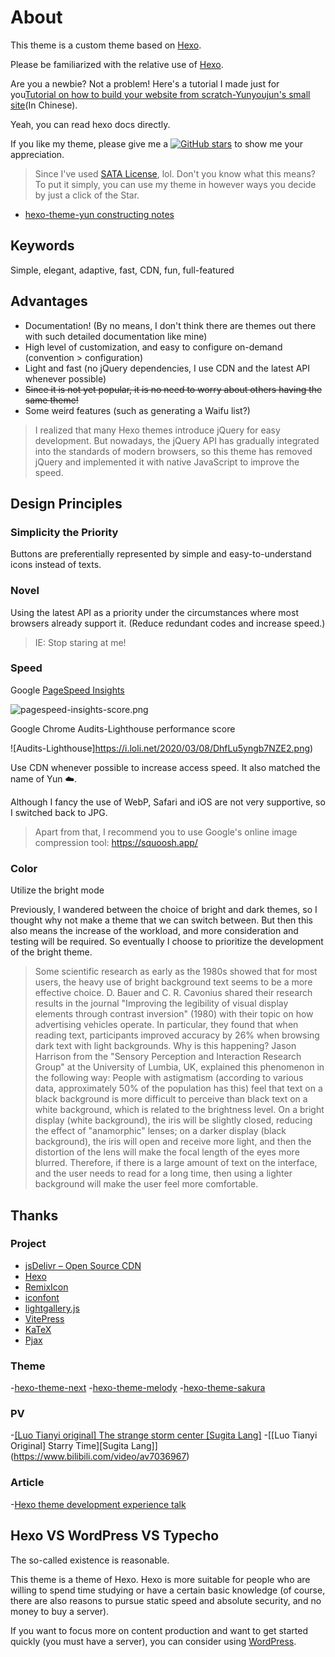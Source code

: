 # About

This theme is a custom theme based on [Hexo](https://hexo.io).

Please be familiarized with the relative use of [Hexo](https://hexo.io/en-us/docs/).

Are you a newbie? Not a problem! Here's a tutorial I made just for you[Tutorial on how to build your website from scratch-Yunyoujun's small site](https://www.yunyoujun.cn/posts/how-to-build-your-site)(In Chinese).

Yeah, you can read hexo docs directly.

If you like my theme, please give me a [![GitHub stars](https://img.shields.io/github/stars/YunYouJun/hexo-theme-yun?style=social)](https://github.com/YunYouJun/hexo-theme-yun) to show me your appreciation.

> Since I've used [SATA License](https://github.com/zTrix/sata-license), lol.
> Don't you know what this means? To put it simply, you can use my theme in however ways you decide by just a click of the Star.

- [hexo-theme-yun constructing notes](https://www.yunyoujun.cn/note/make-hexo-theme-yun/)

## Keywords

Simple, elegant, adaptive, fast, CDN, fun, full-featured

## Advantages

- Documentation! (By no means, I don't think there are themes out there with such detailed documentation like mine)
- High level of customization, and easy to configure on-demand (convention > configuration)
- Light and fast (no jQuery dependencies, I use CDN and the latest API whenever possible)
- ~~Since it is not yet popular, it is no need to worry about others having the same theme!~~
- Some weird features (such as generating a Waifu list?)

> I realized that many Hexo themes introduce jQuery for easy development.
> But nowadays, the jQuery API has gradually integrated into the standards of modern browsers, so this theme has removed jQuery and implemented it with native JavaScript to improve the speed.

## Design Principles

### Simplicity the Priority

Buttons are preferentially represented by simple and easy-to-understand icons instead of texts.

### Novel

Using the latest API as a priority under the circumstances where most browsers already support it. (Reduce redundant codes and increase speed.)

> IE: Stop staring at me!

### Speed

Google [PageSpeed Insights](https://developers.google.com/speed/pagespeed/insights/)

![pagespeed-insights-score.png](https://i.loli.net/2020/03/12/cUIuDPJfo379ZOk.png)

Google Chrome Audits-Lighthouse performance score

![Audits-Lighthouse]https://i.loli.net/2020/03/08/DhfLu5yngb7NZE2.png)

Use CDN whenever possible to increase access speed. It also matched the name of Yun ☁️.

Although I fancy the use of WebP, Safari and iOS are not very supportive, so I switched back to JPG.

> Apart from that, I recommend you to use Google's online image compression tool: <https://squoosh.app/>

### Color

Utilize the bright mode

Previously, I wandered between the choice of bright and dark themes, so I thought why not make a theme that we can switch between. But then this also means the increase of the workload, and more consideration and testing will be required. So eventually I choose to prioritize the development of the bright theme.

> Some scientific research as early as the 1980s showed that for most users, the heavy use of bright background text seems to be a more effective choice.
> D. Bauer and C. R. Cavonius shared their research results in the journal "Improving the legibility of visual display elements through contrast inversion" (1980) with their topic on how advertising vehicles operate. In particular, they found that when reading text, participants improved accuracy by 26% when browsing dark text with light backgrounds.
> Why is this happening? Jason Harrison from the "Sensory Perception and Interaction Research Group" at the University of Lumbia, UK, explained this phenomenon in the following way:
> People with astigmatism (according to various data, approximately 50% of the population has this) feel that text on a black background is more difficult to perceive than black text on a white background, which is related to the brightness level. On a bright display (white background), the iris will be slightly closed, reducing the effect of "anamorphic" lenses; on a darker display (black background), the iris will open and receive more light, and then the distortion of the lens will make the focal length of the eyes more blurred.
> Therefore, if there is a large amount of text on the interface, and the user needs to read for a long time, then using a lighter background will make the user feel more comfortable.

## Thanks

### Project

- [jsDelivr – Open Source CDN](https://www.jsdelivr.com/)
- [Hexo](https://github.com/hexojs/hexo)
- [RemixIcon](https://github.com/Remix-Design/remixicon)
- [iconfont](https://www.iconfont.cn/)
- [lightgallery.js](https://github.com/sachinchoolur/lightgallery.js/)
- [VitePress](https://github.com/vuejs/vitepress)
- [KaTeX](https://github.com/KaTeX/KaTeX)
- [Pjax](https://github.com/MoOx/pjax)

### Theme

-[hexo-theme-next](https://github.com/theme-next/hexo-theme-next) -[hexo-theme-melody](https://github.com/Molunerfinn/hexo-theme-melody) -[hexo-theme-sakura](https://github.com/honjun/hexo-theme-sakura)

### PV

-[[Luo Tianyi original] The strange storm center [Sugita Lang]](https://www.bilibili.com/video/av4018008) -[[Luo Tianyi Original] Starry Time][Sugita Lang]](https://www.bilibili.com/video/av7036967)

### Article

-[Hexo theme development experience talk](https://molunerfinn.com/make-a-hexo-theme/)

## Hexo VS WordPress VS Typecho

The so-called existence is reasonable.

This theme is a theme of Hexo. Hexo is more suitable for people who are willing to spend time studying or have a certain basic knowledge (of course, there are also reasons to pursue static speed and absolute security, and no money to buy a server).

If you want to focus more on content production and want to get started quickly (you must have a server), you can consider using [WordPress](https://wordpress.org/).
